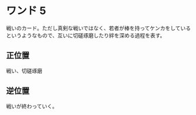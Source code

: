 # ワンド 5
戦いのカード。ただし真剣な戦いではなく、若者が棒を持ってケンカをしているというようなもので、互いに切磋琢磨したり絆を深める過程を表す。

## 正位置
戦い、切磋琢磨

## 逆位置
戦いが終わっていく。
